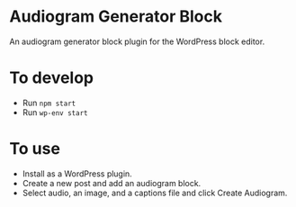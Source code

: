 # Audiogram Generator Block

An audiogram generator block plugin for the WordPress block editor.

# To develop

-   Run `npm start`
-   Run `wp-env start`

# To use

-   Install as a WordPress plugin.
-   Create a new post and add an audiogram block.
-   Select audio, an image, and a captions file and click Create Audiogram.
